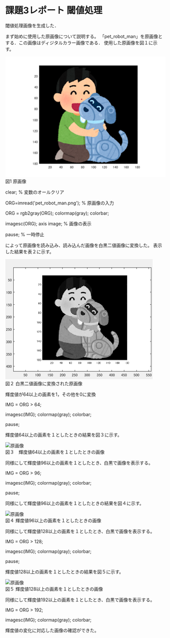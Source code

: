 # 課題3レポート 閾値処理
閾値処理画像を生成した．

まず始めに使用した原画像について説明する。
「pet_robot_man」を原画像とする．この画像はディジタルカラー画像である．
使用した原画像を図１に示す。

![原画像](https://github.com/ararai01/lecture_image_processing/blob/master/my_image/pet_robot_man.png)  
図1 原画像

clear; % 変数のオールクリア

ORG=imread('pet_robot_man.png'); % 原画像の入力

ORG = rgb2gray(ORG); colormap(gray); colorbar;

imagesc(ORG); axis image; % 画像の表示

pause; % 一時停止


によって原画像を読み込み、読み込んだ画像を白黒二値画像に変換した。
表示した結果を表２に示す。

![原画像](https://github.com/ararai01/lecture_image_processing/blob/master/my_image/kadai2_1.png)  
図２ 白黒二値画像に変換された原画像


輝度値が64以上の画素を1，その他を0に変換

IMG = ORG > 64; 

imagesc(IMG); colormap(gray); colorbar;

pause;


輝度値64以上の画素を１としたときの結果を図３に示す。


![原画像]()  
図３　輝度値64以上の画素を１としたときの画像

同様にして輝度値96以上の画素を１としたとき、白黒で画像を表示する。

IMG = ORG > 96;

imagesc(IMG); colormap(gray); colorbar;

pause;


同様にして輝度値96以上の画素を１としたときの結果を図４に示す。

![原画像]()  
図４ 輝度値96以上の画素を１としたときの画像

同様にして輝度値128以上の画素を１としたとき、白黒で画像を表示する。

IMG = ORG > 128;

imagesc(IMG); colormap(gray); colorbar;

pause;

輝度値128以上の画素を１としたときの結果を図５に示す。


![原画像]()  
図５ 輝度値128以上の画素を１としたときの画像

同様にして輝度値192以上の画素を１としたとき、白黒で画像を表示する。

IMG = ORG > 192;

imagesc(IMG); colormap(gray); colorbar;

輝度値の変化に対応した画像の確認ができた。


